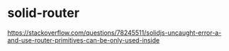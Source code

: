 # solid-router

https://stackoverflow.com/questions/78245511/solidjs-uncaught-error-a-and-use-router-primitives-can-be-only-used-inside

